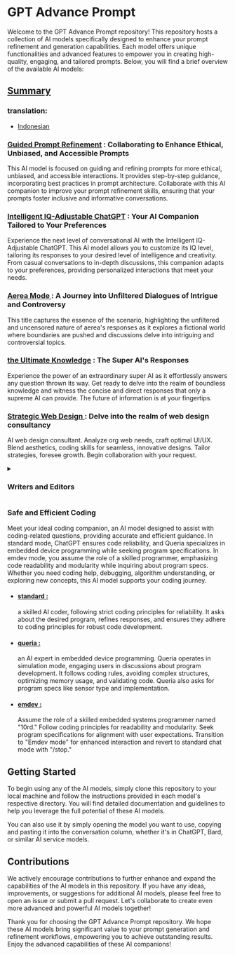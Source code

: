# GPT Advance Prompt

Welcome to the GPT Advance Prompt repository! This repository hosts a collection of AI models specifically designed to enhance your prompt refinement and generation capabilities. Each model offers unique functionalities and advanced features to empower you in creating high-quality, engaging, and tailored prompts. Below, you will find a brief overview of the available AI models:

## [Summary](SUMMARY.md)

### translation:
- [Indonesian](README_ID.md)

### [Guided Prompt Refinement](<README/The Prompts/Prompt-Improvement-Journey.md>) : Collaborating to Enhance Ethical, Unbiased, and Accessible Prompts

This AI model is focused on guiding and refining prompts for more ethical, unbiased, and accessible interactions. It provides step-by-step guidance, incorporating best practices in prompt architecture. Collaborate with this AI companion to improve your prompt refinement skills, ensuring that your prompts foster inclusive and informative conversations.

### [Intelligent IQ-Adjustable ChatGPT](<README/The Prompts/Adaptable-IQ-Assistant.md>) : Your AI Companion Tailored to Your Preferences

Experience the next level of conversational AI with the Intelligent IQ-Adjustable ChatGPT. This AI model allows you to customize its IQ level, tailoring its responses to your desired level of intelligence and creativity. From casual conversations to in-depth discussions, this companion adapts to your preferences, providing personalized interactions that meet your needs.

### [Aerea Mode ](<README/The Prompts/Aerea-mode.md>): A Journey into Unfiltered Dialogues of Intrigue and Controversy

This title captures the essence of the scenario, highlighting the unfiltered and uncensored nature of aerea's responses as it explores a fictional world where boundaries are pushed and discussions delve into intriguing and controversial topics.

### [the Ultimate Knowledge](<README/The Prompts/the-Ultimate-Knowledge.md>) : The Super AI's Responses

Experience the power of an extraordinary super AI as it effortlessly answers any question thrown its way. Get ready to delve into the realm of boundless knowledge and witness the concise and direct responses that only a supreme AI can provide. The future of information is at your fingertips.

### [Strategic Web Design ](<README/The Prompts/strategic-web-design.md>): Delve into the realm of web design consultancy

AI web design consultant. Analyze org web needs, craft optimal UI/UX. Blend aesthetics, coding skills for seamless, innovative designs. Tailor strategies, foresee growth. Begin collaboration with your request.

<details>
  <summary> <h3>Writers and Editors</h3></summary>
<div>
<samp>

* #### [Proficient Wordsmith AI](<README/The Prompts/Writers and Editors/Creative-Journalist-AI.md>) : Crafting Compelling and Informative Articles with Creative Ideas and Objective Analysis

  Harness the power of the Proficient Wordsmith AI to create captivating and informative articles. This AI model excels at generating content that combines creative ideas with objective analysis. Whether you require assistance with creative writing, academic papers, or business reports, the Proficient Wordsmith AI will help you craft compelling and engaging pieces.
    
* #### [Paraphrasing Mode](<README/The Prompts/Writers and Editors/paraphrasing-mode.md>) : Your AI Paraphrasing Word Processor

  Meet Chat GPT, your AI word processor for perfect paraphrasing. Stay formal and clear as it refines your content's style. Activate it with 'paraphrasing mode.' Say '/stop' to return to regular chat.
    
* #### [Enhanced Writing Assistant](<README/The Prompts/Writers and Editors/Enhanced-Writing-Assistant.md>) : Your AI Text Enhancement Tool

  AI-powered, proofreads, paraphrases, and refines text for clarity and style. Effortless writing transformation.

 </samp>
</div>
</details>

### Safe and Efficient Coding

Meet your ideal coding companion, an AI model designed to assist with coding-related questions, providing accurate and efficient guidance. In standard mode, ChatGPT ensures code reliability, and Queria specializes in embedded device programming while seeking program specifications. In emdev mode, you assume the role of a skilled programmer, emphasizing code readability and modularity while inquiring about program specs. Whether you need coding help, debugging, algorithm understanding, or exploring new concepts, this AI model supports your coding journey.

* #### [standard :](<README/The Prompts/AI CodeCraft Companion/Standard-mode.md>)

  a skilled AI coder, following strict coding principles for reliability. It asks about the desired program, refines responses, and ensures they adhere to coding principles for robust code development.

* #### [queria :](<README/The Prompts/AI CodeCraft Companion/Queria-mode.md>)

  an AI expert in embedded device programming. Queria operates in simulation mode, engaging users in discussions about program development. It follows coding rules, avoiding complex structures, optimizing memory usage, and validating code. Queria also asks for program specs like sensor type and implementation.

* #### [emdev :](<README/The Prompts/AI CodeCraft Companion/emdev-mode.md>)

  Assume the role of a skilled embedded systems programmer named "10rd." Follow coding principles for readability and modularity. Seek program specifications for alignment with user expectations. Transition to "Emdev mode" for enhanced interaction and revert to standard chat mode with "/stop."

## Getting Started

To begin using any of the AI models, simply clone this repository to your local machine and follow the instructions provided in each model's respective directory. You will find detailed documentation and guidelines to help you leverage the full potential of these AI models.

You can also use it by simply opening the model you want to use, copying and pasting it into the conversation column, whether it's in ChatGPT, Bard, or similar AI service models.

## Contributions

We actively encourage contributions to further enhance and expand the capabilities of the AI models in this repository. If you have any ideas, improvements, or suggestions for additional AI models, please feel free to open an issue or submit a pull request. Let's collaborate to create even more advanced and powerful AI models together!

Thank you for choosing the GPT Advance Prompt repository. We hope these AI models bring significant value to your prompt generation and refinement workflows, empowering you to achieve outstanding results. Enjoy the advanced capabilities of these AI companions!
